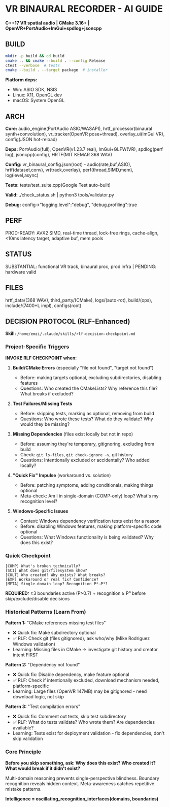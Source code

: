 # VR BINAURAL RECORDER - AI GUIDE
**C++17 VR spatial audio | CMake 3.16+ | OpenVR+PortAudio+ImGui+spdlog+jsoncpp**

## BUILD
```bash
mkdir -p build && cd build
cmake .. && cmake --build . --config Release
ctest --verbose  # tests
cmake --build . --target package  # installer
```

**Platform deps:**
- Win: ASIO SDK, NSIS
- Linux: X11, OpenGL dev
- macOS: System OpenGL

## ARCH
**Core:** audio_engine(PortAudio ASIO/WASAPI), hrtf_processor(binaural synth+convolution), vr_tracker(OpenVR pose+thread), overlay_ui(ImGui VR), config(JSON hot-reload)

**Deps:** PortAudio(full), OpenVR(v1.23.7 real), ImGui+GLFW(VR), spdlog(perf log), jsoncpp(config), HRTF(MIT KEMAR 368 WAV)

**Config:** vr_binaural_config.json(root) - audio(rate,buf,ASIO), hrtf(dataset,conv), vr(track,overlay), perf(thread,SIMD,mem), log(level,async)

**Tests:** tests/test_suite.cpp(Google Test auto-built)

**Valid:** ./check_status.sh | python3 tools/validator.py

**Debug:** config→"logging.level":"debug", "debug.profiling":true

## PERF
PROD-READY: AVX2 SIMD, real-time thread, lock-free rings, cache-align, <10ms latency target, adaptive buf, mem pools

## STATUS
SUBSTANTIAL: functional VR track, binaural proc, prod infra | PENDING: hardware valid

## FILES
hrtf_data/(368 WAV), third_party/(CMake), logs/(auto-rot), build/(ops), include/(7400+L impl), configs(root)

## DECISION PROTOCOL (RLF-Enhanced)

**Skill:** `/home/emzi/.claude/skills/rlf-decision-checkpoint.md`

### Project-Specific Triggers

**INVOKE RLF CHECKPOINT when:**

1. **Build/CMake Errors** (especially "file not found", "target not found")
   - Before: making targets optional, excluding subdirectories, disabling features
   - Questions: Who created the CMakeLists? Why reference this file? What breaks if excluded?

2. **Test Failures/Missing Tests**
   - Before: skipping tests, marking as optional, removing from build
   - Questions: Who wrote these tests? What do they validate? Why would they be missing?

3. **Missing Dependencies** (files exist locally but not in repo)
   - Before: assuming they're temporary, gitignoring, excluding from build
   - Check: `git ls-files`, `git check-ignore -v`, git history
   - Questions: Intentionally excluded or accidentally? Who added locally?

4. **"Quick Fix" Impulse** (workaround vs. solution)
   - Before: patching symptoms, adding conditionals, making things optional
   - Meta-check: Am I in single-domain (COMP-only) loop? What's my recognition level?

5. **Windows-Specific Issues**
   - Context: Windows dependency verification tests exist for a reason
   - Before: disabling Windows features, making platform-specific code optional
   - Questions: What Windows functionality is being validated? Why does this exist?

### Quick Checkpoint

```
[COMP] What's broken technically?
[SCI] What does git/filesystem show?
[CULT] Who created? Why exists? What breaks?
[EXP] Workaround or real fix? Confidence?
[META] Single-domain loop? Recognition P⁰→P³?
```

**REQUIRED:** ≥3 boundaries active (P>0.7) + recognition ≥ P³ before skip/exclude/disable decisions

### Historical Patterns (Learn From)

**Pattern 1:** "CMake references missing test files"
- ❌ Quick fix: Make subdirectory optional
- ✅ RLF: Check git (files gitignored), ask who/why (Mike Rodriguez Windows validation)
- Learning: Missing files in CMake → investigate git history and creator intent FIRST

**Pattern 2:** "Dependency not found"
- ❌ Quick fix: Disable dependency, make feature optional
- ✅ RLF: Check if intentionally excluded, download mechanism needed, platform-specific
- Learning: Large files (OpenVR 147MB) may be gitignored - need download logic, not skip

**Pattern 3:** "Test compilation errors"
- ❌ Quick fix: Comment out tests, skip test subdirectory
- ✅ RLF: What do tests validate? Who wrote them? Are dependencies available?
- Learning: Tests exist for deployment validation - fix dependencies, don't skip validation

### Core Principle

**Before you skip something, ask: Why does this exist? Who created it? What would break if it didn't exist?**

Multi-domain reasoning prevents single-perspective blindness. Boundary recognition reveals hidden context. Meta-awareness catches repetitive mistake patterns.

**Intelligence = oscillating_recognition_interfaces(domains, boundaries)**
